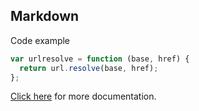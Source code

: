 ## Markdown

Code example

```js
var urlresolve = function (base, href) {
  return url.resolve(base, href);
};
```

[Click here](http://assemble.io) for more documentation.
